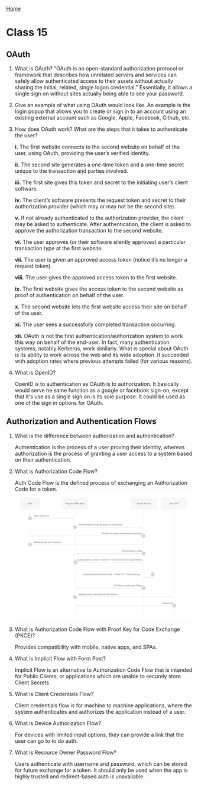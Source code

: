 [Home](../README.md)

# Class 15

## OAuth

1. What is OAuth?
  "OAuth is an open-standard authorization protocol or framework that describes how unrelated servers and services can safely allow authenticated access to their assets without actually sharing the initial, related, single logon credential." Essentially, it allows a single sign on without sites actually being able to see your password.

2. Give an example of what using OAuth would look like.
  An example is the login popup that allows you to create or sign in to an account using an existing external account such as Google, Apple, Facebook, Github, etc.

3. How does OAuth work? What are the steps that it takes to authenticate the user?

    **i.**    The first website connects to the second website on behalf of the user, using OAuth, providing the user’s verified identity.

    **ii.**   The second site generates a one-time token and a one-time secret unique to the transaction and parties involved.

    **iii.**  The first site gives this token and secret to the initiating user’s client software.

    **iv.**   The client’s software presents the request token and secret to their authorization provider (which may or may not be the second site).
  
    **v.**    If not already authenticated to the authorization provider, the client may be asked to authenticate. After authentication, the client is asked to approve the authorization transaction to the second website.
  
    **vi.**   The user approves (or their software silently approves) a particular transaction type at the first website.
  
    **vii.**  The user is given an approved access token (notice it’s no longer a request token).
  
    **viii.** The user gives the approved access token to the first website.
  
    **ix.**   The first website gives the access token to the second website as proof of authentication on behalf of the user.
  
    **x.**    The second website lets the first website access their site on behalf of the user.
  
    **xi.**   The user sees a successfully completed transaction occurring.
  
    **xii.**  OAuth is not the first authentication/authorization system to work this way on behalf of the end-user. In fact, many authentication systems, notably Kerberos, work similarly. What is special about OAuth is its ability to work across the web and its wide adoption. It succeeded with adoption rates where previous attempts failed (for various reasons).

4. What is OpenID?
    
    OpenID is to authentication as OAuth is to authorization. It basically would serve he same function as a google or facebook sign-on, except that it's use as a single sign on is its sole purpose. It could be used as one of the sign in options for OAuth.

## Authorization and Authentication Flows

1. What is the difference between authorization and authentication?
  
    Authentication is the process of a user proving their identity, whereas authorization is the process of granting a user access to a system based on their authentication.

2. What is Authorization Code Flow?
  
    Auth Code Flow is the defined process of exchanging an Authorization Code for a token.
    ![Auth-Code-Flow](../images/auth-sequence-auth-code.png)

3. What is Authorization Code Flow with Proof Key for Code Exchange (PKCE)?

    Provides compatibility with mobile, native apps, and SPAs.

4. What is Implicit Flow with Form Post?

    Implicit Flow is an alternative to Authorization Code Flow that is intended for Public Clients, or applications which are unable to securely store Client Secrets

5. What is Client Credentials Flow?

    Client credentials flow is for machine to machine applications, where the system authenticates and authorizes the application instead of a user.

6. What is Device Authorization Flow?

    For devices with limited input options, they can provide a link that the user can go to to do auth.

7. What is Resource Owner Password Flow?

    Users authenticate with username and password, which can be stored for future exchange for a token. It should only be used when the app is highly trusted and redirect-based auth is unavailable.
